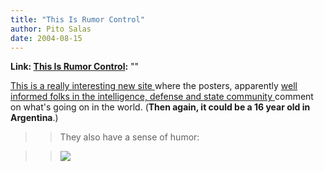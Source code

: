 ```yaml
---
title: "This Is Rumor Control"
author: Pito Salas
date: 2004-08-15
---
```


**Link: [This Is Rumor Control](None):** ""

[This is a really interesting new site
](<http://thisisrumorcontrol.org/>)where the posters, apparently [well
informed folks in the intelligence, defense and state community
](<http://www.thisisrumorcontrol.org/welcome>)comment on what's going on in
the world. (**Then again, it could be a 16 year old in Argentina**.)

>>

>> They also have a sense of humor:

>>

>> ![](https://i0.wp.com/thisisrumorcontrol.org/files/cartoon-8-15.png?w=584)


